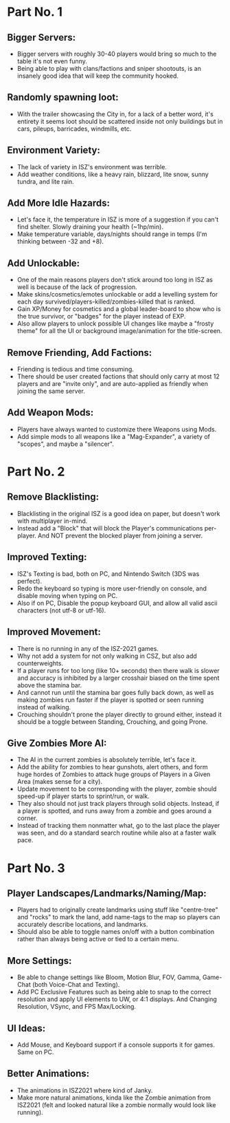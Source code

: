 # Part No. 1

## Bigger Servers:
- Bigger servers with roughly 30-40 players would bring so much to the table it's not even funny.
- Being able to play with clans/factions and sniper shootouts, is an insanely good idea that will keep the community hooked.

## Randomly spawning loot:
- With the trailer showcasing the City in, for a lack of a better word, it's entirety it seems loot should be scattered inside not only buildings but in cars, pileups, barricades, windmills, etc.

## Environment Variety:
- The lack of variety in ISZ's environment was terrible.
- Add weather conditions, like a heavy rain, blizzard, lite snow, sunny tundra, and lite rain.

## Add More Idle Hazards:
- Let's face it, the temperature in ISZ is more of a suggestion if you can't find shelter. Slowly draining your health (~1hp/min).
- Make temperature variable, days/nights should range in temps (I'm thinking between -32 and +8).

## Add Unlockable:
- One of the main reasons players don't stick around too long in ISZ as well is because of the lack of progression.
- Make skins/cosmetics/emotes unlockable or add a levelling system for each day survived/players-killed/zombies-killed that is ranked.
- Gain XP/Money for cosmetics and a global leader-board to show who is the true survivor, or "badges" for the player instead of EXP.
- Also allow players to unlock possible UI changes like maybe a "frosty theme" for all the UI or background image/animation for the title-screen.

## Remove Friending, Add Factions:
- Friending is tedious and time consuming.
- There should be user created factions that should only carry at most 12 players and are "invite only", and are auto-applied as friendly when joining the same server.

## Add Weapon Mods:
- Players have always wanted to customize there Weapons using Mods.
- Add simple mods to all weapons like a "Mag-Expander", a variety of "scopes", and maybe a "silencer".

# Part No. 2

## Remove Blacklisting:
- Blacklisting in the original ISZ is a good idea on paper, but doesn't work with multiplayer in-mind.
- Instead add a "Block" that will block the Player's communications per-player. And NOT prevent the blocked player from joining a server.

## Improved Texting:
- ISZ's Texting is bad, both on PC, and Nintendo Switch (3DS was perfect).
- Redo the keyboard so typing is more user-friendly on console, and disable moving when typing on PC.
- Also if on PC, Disable the popup keyboard GUI, and allow all valid ascii characters (not utf-8 or utf-16).

## Improved Movement:
- There is no running in any of the ISZ-2021 games.
- Why not add a system for not only walking in CSZ, but also add counterweights.
- If a player runs for too long (like 10+ seconds) then there walk is slower and accuracy is inhibited by a larger crosshair biased on the time spent above the stamina bar.
- And cannot run until the stamina bar goes fully back down, as well as making zombies run faster if the player is spotted or seen running instead of walking.
- Crouching shouldn't prone the player directly to ground either, instead it should be a toggle between Standing, Crouching, and going Prone.

## Give Zombies More AI:
- The AI in the current zombies is absolutely terrible, let's face it.
- Add the ability for zombies to hear gunshots, alert others, and form huge hordes of Zombies to attack huge groups of Players in a Given Area (makes sense for a city).
- Update movement to be corresponding with the player, zombie should speed-up if player starts to sprint/run, or walk.
- They also should not just track players through solid objects. Instead, if a player is spotted, and runs away from a zombie and goes around a corner.
- Instead of tracking them nonmatter what, go to the last place the player was seen, and do a standard search routine while also at a faster walk pace.

# Part No. 3

## Player Landscapes/Landmarks/Naming/Map:
- Players had to originally create landmarks using stuff like "centre-tree" and "rocks" to mark the land, add name-tags to the map so players can accurately describe locations, and landmarks.
- Should also be able to toggle names on/off with a button combination rather than always being active or tied to a certain menu.

## More Settings:
- Be able to change settings like Bloom, Motion Blur, FOV, Gamma, Game-Chat (both Voice-Chat and Texting).
- Add PC Exclusive Features such as being able to snap to the correct resolution and apply UI elements to UW, or 4:1 displays. And Changing Resolution, VSync, and FPS Max/Locking.

## UI Ideas:
- Add Mouse, and Keyboard support if a console supports it for games. Same on PC.

## Better Animations:
- The animations in ISZ2021 where kind of Janky.
- Make more natural animations, kinda like the Zombie animation from ISZ2021 (felt and looked natural like a zombie normally would look like running).